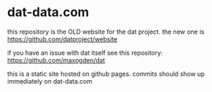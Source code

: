 dat-data.com
============

this repository is the OLD website for the dat project. the new one is https://github.com/datproject/website

if you have an issue with dat itself see this repository: https://github.com/maxogden/dat

this is a static site hosted on github pages. commits should show up immediately on dat-data.com
